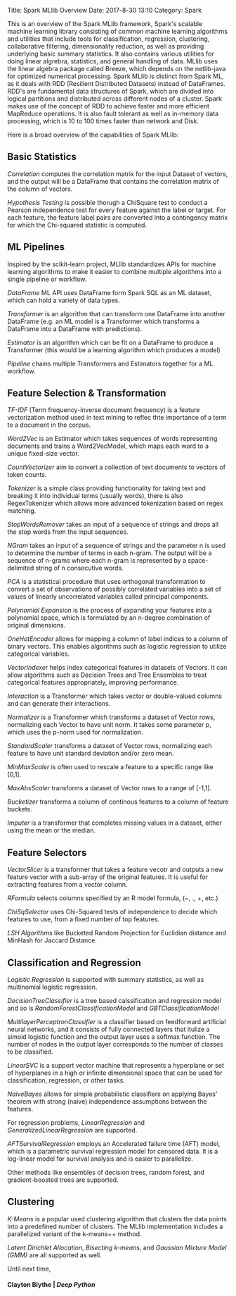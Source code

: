 Title: Spark MLlib Overview
Date: 2017-8-30 13:10
Category: Spark 

This is an overview of the Spark MLlib framework, Spark's scalable machine learning library consisting of common machine learning algorithms and utilities that include tools for classification, regression, clustering, collaborative filtering, dimensionality reduction, as well as providing underlying basic summary statistics. It also contains various utilities for doing linear algrebra, statistics, and general handling of data. MLlib uses the linear algebra package called Breeze, which depends on the netlib-java for optimized numerical processing. Spark MLlib is distinct from Spark ML, as it deals with RDD (Resilient Distributed Datasets) instead of DataFrames. RDD's are fundamental data structures of Spark, which are divided into logical partitions and distributed across different nodes of a cluster. Spark makes use of the concept of RDD to achieve faster and more efficient MapReduce operations. It is also fault tolerant as well as in-memory data processing, which is 10 to 100 times faster than network and Disk.   

Here is a broad overview of the capabilities of Spark MLlib: 

## Basic Statistics 
*Correlation* computes the correlation matrix for the input Dataset of vectors, and the output will be a DataFrame that contains the correlation matrix of the column of vectors. 

*Hypothesis Testing* is possible thorugh a ChiSquare test to conduct a Pearson independence test for every feature against the label or target. For each feature, the feature label pairs are converted into a contingency matrix for which the Chi-squared statistic is computed. 


## ML Pipelines
Inspired by the scikit-learn project, MLlib standardizes APIs for machine learning algorithms to make it easier to combine multiple algorithms into a single pipeline or workflow. 

*DataFrame* ML API uses DataFrame form Spark SQL as an ML dataset, which can hold a variety of data types.

*Transformer* is an algorithm that can transform one DataFrame into another DataFrame (e.g. an ML model is a Transformer which transforms a DataFrame into a DataFrame with predictions). 

*Estimator* is an algorithm which can be fit on a DataFrame to produce a Transformer (this would be a learning algorithm which produces a model)

*Pipeline* chains multiple Transformers and Estimators together for a ML workflow.

## Feature Selection & Transformation

*TF-IDF* (Term frequency-inverse document frequency) is a feature vectorization method used in text mining to reflec thte importance of a term to a document in the corpus.

*Word2Vec* is an Estimator which takes sequences of words representing documents and trains a Word2VecModel, which maps each word to a unique fixed-size vector. 

*CountVectorizer* aim to convert a collection of text documents to vectors of token counts.

*Tokenizer* is a simple class providing functionality for taking text and breaking it into individual terms (usually words), there is also RegexTokenizer which allows more advanced tokenization based on regex matching. 

*StopWordsRemover* takes an input of a sequence of strings and drops all the stop words from the input sequences.

*NGram* takes an input of a sequence of strings and the parameter n is used to determine the number of terms in each n-gram. The output will be a sequence of n-grams where each n-gram is represented by a space-delimited string of n consecutive words. 

*PCA* is a statistical procedure that uses orthogonal transformation to convert a set of observations of possibly correlated variables into a set of values of linearly uncorrelated variables called principal components. 

*Polynomial Expansion* is the process of expanding your features into a polynomial space, which is formulated by an n-degree combination of original dimensions. 

*OneHotEncoder* allows for mapping a column of label indices to a column of binary vectors. This enables algorithms such as logistic regression to utilize categorical variables. 

*VectorIndexer* helps index categorical features in datasets of Vectors. It can allow algorithms such as Decision Trees and Tree Ensembles to treat categorical features appropriately, improving performance. 

*Interaction* is a Transformer which takes vector or double-valued columns and can generate their interactions.

*Normalizer* is a Transformer which transforms a dataset of Vector rows, normalizing each Vector to have unit norm. It takes some parameter p, which uses the p-norm used for normalization. 

*StandardScaler* transforms a dataset of Vector rows, normalizing each feature to have unit standard deviation and/or zero mean. 

*MinMaxScaler* is often used to rescale a feature to a specific range like [0,1].

*MaxAbsScaler* transforms a dataset of Vector rows to a range of [-1,1].

*Bucketizer* transforms a column of continous features to a column of feature buckets.

*Imputer* is a transformer that completes missing values in a dataset, either using the mean or the median. 

## Feature Selectors
*VectorSlicer* is a transformer that takes a feature vecotr and outputs a new feature vector with a sub-array of the original features. It is useful for extracting features from a vector column.

*RFormula* selects columns specified by an R model formula, (~, ., +, etc.) 

*ChiSqSelector* uses Chi-Squared tests of independence to decide which features to use, from a fixed number of top features. 

*LSH Algorithms* like Bucketed Random Projection for Euclidian distance and MinHash for Jaccard Distance.

## Classification and Regression
*Logistic Regression* is supported with summary statistics, as well as multinomial logistic regression.

*DecisionTreeClassifier* is a tree based calssification and regression model and so is *RandomForestClassificationModel* and *GBTClassificationModel*

*MultilayerPerceptronClassifier* is a classifier based on feedforward artificial neural networks, and it consists of fully connected layers that itulize a simoid logistic function and the output layer uses a softmax function. The number of nodes in the output layer corresponds to the number of classes to be classified. 

*LinearSVC* is a support vector machine that represents a hyperplane or set of hyperplanes in a high or infinite dimensional space that can be used for classification, regression, or other tasks. 

*NaiveBayes* allows for simple probabilistic classifiers on applying Bayes' theorem with strong (naive) independence assumptions between the features.  

For regression problems, *LinearRegression* and *GeneralizedLinearRegression* are supported. 

*AFTSurvivalRegression* employs an Accelerated failure time (AFT) model, which is a parametric survival regression model for censored data. It is a log-linear model for survival analysis and is easier to parallelize. 

Other methods like ensembles of decision trees, random forest, and gradient-boosted trees are supported. 

## Clustering
*K-Means* is a popular used clustering algorithm that clusters the data points into a predefined number of clusters. The MLlib implementation includes a parallelized variant of the k-means++ method. 

*Latent Dirichlet Allocation*, *Bisecting k-means*, and *Gaussian Mixture Model (GMM)* are all supported as well.  


Until next time,
#### Clayton Blythe | *Deep Python*


